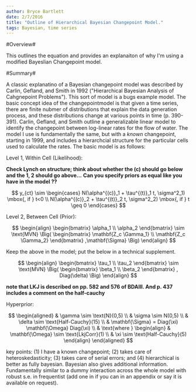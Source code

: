 ```yaml
---
author: Bryce Bartlett
date: 2/7/2016
title: "Outline of Hierarchical Bayesian Changepoint Model."
tags: Bayesian, time series
---
```


#Overview#

This outlines the equation and provides an explanaiton of why I'm using a modified Bayeslian Changepoint model.

#Summary#

A classic explanatino of a Bayesian changepoint model was described by Carlin, Gefland, and Smith in 1992 ("Hierarchical Bayesian Analysis of Cahgnepoint Problems"). This sort of model is a bugs example model. The basic concept idea of the changepointmodel is that given a time series, there are finite nubmer of distributions that explain the data generation process, and these distributions change at various points in time (p. 390-391). Carlin, Gefland, and Smith outline a generalizable linear model to identify the changepoint between log-linear rates for the flow of water. The model I use is fundamentally the same, but with a *known* changepoint, starting in 1999, and includes a hierarchcial structure for the particular cells used to calculate the rates. The basic model is as follows:

Level 1, Within Cell (Likelihood):

**Check Lynch on structure; think about whether the (c) should go below and the 1, 2 should go above...**
**Can you specify priors as equal like you have in the model ??**

$$
y_{ct} \sim \begin{cases}
   N(\alpha^{(c)}_1 + \tau^{(t)}_1 t, \sigma^2_1) \mbox{, if } t<0  \\
   N(\alpha^{(c)}_2 + \tau^{(t)}_2 t, \sigma^2_2) \mbox{, if } t \geq 0   
\end{cases}
$$

Level 2, Between Cell (Prior):

$$
\begin{align}
\begin{bmatrix}
  \alpha_1 \\  \alpha_2 
\end{bmatrix}
\sim \text{MVN} \Big(
\begin{bmatrix}
 \mathbf{Z_c \Gamma_1} \\  \mathbf{Z_c \Gamma_2}
\end{bmatrix}
,\mathbf{\Sigma} \Big)
\end{align}
$$

Keep the above in the model; put the below in a technical supplement.

$$
\begin{align}
\begin{bmatrix}
  \tau_1 \\  \tau_2 
\end{bmatrix}
\sim \text{MVN} \Big(
\begin{bmatrix}
 \beta_1 \\ \beta_2 
\end{bmatrix}
, Diag(\delta) 
\Big)
\end{align}
$$

**note that LKJ is described on pp. 582 and 576 of BDAIII. And p. 437 includes a comment on the half-cauchy**     

Hyperprior:

$$
\begin{aligned}
& \gamma \sim \text{N}(0,5) \\ 
& \sigma \sim N(0,5) \\
& \delta \sim \text{Half-Cauchy}(15) \\
& \mathbf{\Sigma} = Diag(\xi) \mathbf{\Omega} Diag(\xi) \\
& \text{where  } 
\begin{align}
& \mathbf{\Omega} \sim \text{LkjCorr}(1)  \\
 & \xi \sim \text{Half-Cauchy}(5)
 \end{align}
\end{aligned}
$$


key points: (1) I have a known changepoint; (2) takes care of heteroskedasticity; (3) takes care of serial errors; and (4) hierarchical is better as fully bayesian. Bayesian also gives additional information. Fundamentally similar to a dummy interaction across the whole model with robust s.e. in frequentist (add one in if you can in an appendix or say it is available on request).